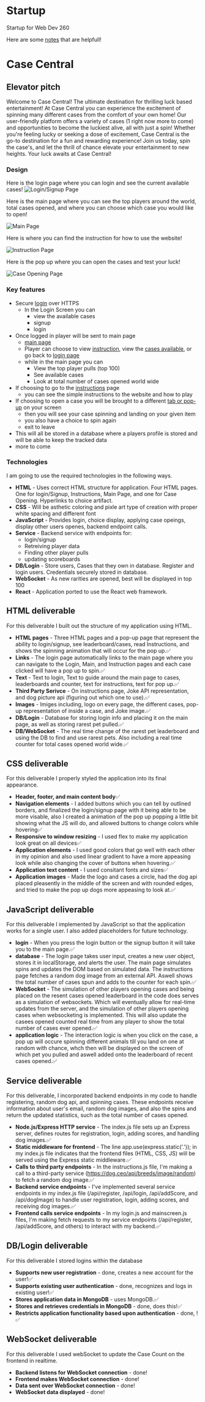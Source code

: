 # Startup
Startup for Web Dev 260

Here are some [notes](/notes.md) that are helpfull!


# Case Central
## Elevator pitch

Welcome to Case Central! The ultimate destination for thrilling luck based entertainment! At Case Central you can experience the excitement of spinning many different cases from the comfort of your own home! Our user-friendly platform offers a variety of cases (1 right now more to come) and opportunities to become the luckiest alive, all with just a spin! Whether you're feeling lucky or seeking a dose of excitement, Case Central is the go-to destination for a fun and rewarding experience! Join us today, spin the case's, and let the thrill of chance elevate your entertainment to new heights. Your luck awaits at Case Central!

### Design
Here is the login page where you can login and see the current available cases!
![Login/Signup Page](Login_or_Signup.png)

Here is the main page where you can see the top players around the world, total cases opened, and where you can choose which case you would like to open!

![Main Page](Main_Screen.png)

Here is where you can find the instruction for how to use the website!

![Instruction Page](Instructions.png)

Here is the pop up where you can open the cases and test your luck!

![Case Opening Page](Case_Opening.png)

### Key features

- Secure [login](/Login_or_Signup.png) over HTTPS
  - In the Login Screen you can
      - view the available cases
      - signup
      - login
- Once logged in player will be sent to main page
  - [main page](/Main_Screen.png)
  - Player can choose to view [instruction](/Instructions.png), view the [cases available](/Main_Screen.png), or go back to [login page](/Login_or_Signup.png)
  - while in the main page you can
    - View the top player pulls (top 100)
    - See available cases
    - Look at total number of cases opened world wide
- If choosing to go to the [instructions](/Instructions.png) page
  - you can see the simple instructions to the website and how to play
- If choosing to open a case you will be brought to a different [tab or pop-up](/Case_Opening.png) on your screen
  - then you will see your case spinning and landing on your given item
  - you also have a choice to spin again
  - exit to leave
- This will all be stored in a database where a players profile is stored and will be able to keep the tracked data
- more to come
  
### Technologies

I am going to use the required technologies in the following ways.

- **HTML** - Uses correct HTML structure for application. Four HTML pages. One for login/Signup, Instructions, Main Page, and one for Case Opening. Hyperlinks to choice artifact.
- **CSS** - Will be asthetic coloring and pixle art type of creation with proper white spacing and different font
- **JavaScript** - Provides login, choice display, applying case opeings, display other users openes, backend endpoint calls.
- **Service** - Backend service with endpoints for:
  - login/signup
  - Retreiving player data
  - Finding other player pulls
  - updating scoreboards
- **DB/Login** - Store users, Cases that they own in database. Register and login users. Credentials securely stored in database.
- **WebSocket** - As new rarities are opened, best will be displayed in top 100
- **React** - Application ported to use the React web framework.

## HTML deliverable

For this deliverable I built out the structure of my application using HTML.

- **HTML pages** - Three HTML pages and a pop-up page that represent the ability to login/signup, see leaderboard/cases, read Instructions, and shows the spinning animation that will occur for the pop up.✅
- **Links** - The login page automatically links to the main page where you can navigate to the Login, Main, and Instruction pages and each case clicked will have a pop up to spin.✅
- **Text** - Text to login, Text to guide around the main page to cases, leaderboards and counter, text for instructions, text for pop up.✅
- **Third Party Serivce** - On instructions page, Joke API representation, and dog picture api (figuring out which one to use).✅
- **Images** - Imiges including, logo on every page, the different cases, pop-up representation of inside a case, and Joke image.✅
- **DB/Login** - Database for storing login info and placing it on the main page, as well as storing rarest pet pulled.✅
- **DB/WebSocket** - The real time change of the rarest pet leaderboard and using the DB to find and use rarest pets. Also including a real time counter for total cases opened world wide.✅

## CSS deliverable

For this deliverable I properly styled the application into its final appearance.

- **Header, footer, and main content body**✅
- **Navigation elements** - I added buttons which you can tell by outlined borders, and finalized the login/signup page with it being able to be more visable, also I created a animation of the pop up popping a little bit showing what the JS will do, and allowed buttons to change colors while hovering✅
- **Responsive to window resizing** - I used flex to make my application look great on all devices✅
- **Application elements** - I used good colors that go well with each other in my opinion and also used linear gradient to have a more appeasing look while also changing the cover of buttons when hovering.✅
- **Application text content** - I used consitant fonts and sizes✅
- **Application images** - Made the logo and cases a circle, had the dog api placed pleasently in the middle of the screen and with rounded edges, and tried to make the pop up dogs more appeasing to look at.✅

## JavaScript deliverable

For this deliverable I implemented by JavaScript so that the application works for a single user. I also added placeholders for future technology.

- **login** - When you press the login button or the signup button it will take you to the main page.✅
- **database** - The login page takes user input, creates a new user object, stores it in localStorage, and alerts the user. The main page simulates spins and updates the DOM based on simulated data. The instructions page fetches a random dog image from an external API. Aswell shows the total number of cases spun and adds to the counter for each spin.✅
- **WebSocket** - The simulation of other players opening cases and being placed on the resent cases opened leaderboard in the code does serves as a simulation of websockets. Which will eventually allow for real-time updates from the server, and the simulation of other players opening cases when websocketing is implemented. This will also update the casees opened counted real time from any player to show the total number of cases ever opened.✅
- **application logic** -  The interaction logic is when you click on the case, a pop up will occure spinning different animals till you land on one at random with chance, whch then will be displayed on the screen of which pet you pulled and aswell added onto the leaderboard of recent cases opened.✅

## Service deliverable

For this deliverable, I incorporated backend endpoints in my code to handle registering, random dog api, and spinning cases. These endpoints receive information about user's email, random dog images, and also the spins and return the updated statistics, such as the total number of cases opened.

- **Node.js/Express HTTP service** - The index.js file sets up an Express server, defines routes for registration, login, adding scores, and handling dog images.✅
- **Static middleware for frontend** - The line app.use(express.static('.')); in my index.js file indicates that the frontend files (HTML, CSS, JS) will be served using the Express static middleware.✅
- **Calls to third party endpoints** - In the instructions.js file, I'm making a call to a third-party service (https://dog.ceo/api/breeds/image/random) to fetch a random dog image.✅
- **Backend service endpoints** - I've implemented several service endpoints in my index.js file (/api/register, /api/login, /api/addScore, and /api/dogImage) to handle user registration, login, adding scores, and receiving dog images.✅
- **Frontend calls service endpoints** - In my login.js and mainscreen.js files, I'm making fetch requests to my service endpoints (/api/register, /api/addScore, and others) to interact with my backend.✅

## DB/Login deliverable

For this deliverable I stored logins within the database

- **Supports new user registration** - done, creates a new account for the user!✅
- **Supports existing user authentication** - done, recognizes and logs in existing user!✅
- **Stores application data in MongoDB** - uses MongoDB.✅
- **Stores and retrieves credentials in MongoDB** - done, does this!✅
- **Restricts application functionality based upon authentication** - done, !✅

## WebSocket deliverable


For this deliverable I used webSocket to update the Case Count on the frontend in realtime.

- **Backend listens for WebSocket connection** - done!
- **Frontend makes WebSocket connection** - done!
- **Data sent over WebSocket connection** - done!
- **WebSocket data displayed** - done!
